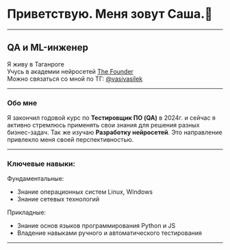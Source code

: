 # Приветствую. Меня зовут Саша.👋
___
## QA и ML-инженер

Я живу в Таганроге <br>
Учусь в академии нейросетей [The Founder](https://dnk.the-founder.ru/) <br>
Можно связаться со мной по ТГ: [@vasivasilek](https://t.me/vasivasilek) <br>

---

### Обо мне <br>

Я закончил годовой курс по __Тестировщик ПО (QA)__ в 2024г. и сейчас я активно стремлюсь применять свои знания для решения разных бизнес-задач. Так же изучаю __Разработку нейросетей__. Это направление привлекло меня своей перспективностью. <br>

---

### Ключевые навыки: <br>
Фундаментальные: <br>
* Знание операционных систем Linux, Windows
* Знание сетевых технологий

Прикладные: <br>
* Знание основ языков программирования Python и JS
* Владение навыками ручного и автоматического тестирования
---
